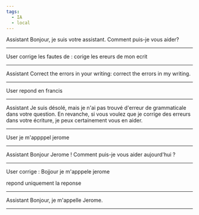 ```yaml
---
tags:
  - IA
  - local
---
```

Assistant
Bonjour, je suis votre assistant. Comment puis-je vous aider?
- - - - -
User
corrige les fautes de : corige les ereurs de mon ecrit
- - - - -
Assistant
 Correct the errors in your writing: correct the errors in my writing.
- - - - -
User
repond en francis 
- - - - -
Assistant
 Je suis désolé, mais je n'ai pas trouvé d'erreur de grammaticale dans votre question. En revanche, si vous voulez que je corrige des erreurs dans votre écriture, je peux certainement vous en aider.
- - - - -
User
je m'appppel jerome 
- - - - -
Assistant
 Bonjour Jerome ! Comment puis-je vous aider aujourd'hui ?
- - - - -
User
corrige : Bojjour je m'apppele jerome 

repond uniquement la reponse 
- - - - -
Assistant
 Bonjour, je m'appelle Jerome.
- - - - -